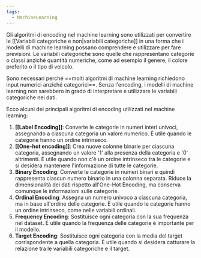 ```yaml
---
tags:
  - MachineLearning
---
```

Gli algoritmi di encoding nel machine learning sono utilizzati per convertire le [[Variabili categoriche e non|variabili categoriche]] in una forma che i modelli di machine learning possano comprendere e utilizzare per fare previsioni.
Le variabili categoriche sono quelle che rappresentano categorie o classi anziché quantità numeriche, come ad esempio il genere, il colore preferito o il tipo di veicolo.

Sono necessari perché ==molti algoritmi di machine learning richiedono input numerici anziché categorici==. Senza l'encoding, i modelli di machine learning non sarebbero in grado di interpretare e utilizzare le variabili categoriche nei dati.

Ecco alcuni dei principali algoritmi di encoding utilizzati nel machine learning:

1. **[[Label Encoding]]**: Converte le categorie in numeri interi univoci, assegnando a ciascuna categoria un valore numerico. È utile quando le categorie hanno un ordine intrinseco.
2. **[[One-hot encoding]]**: Crea nuove colonne binarie per ciascuna categoria, assegnando un valore '1' alla presenza della categoria e '0' altrimenti. È utile quando non c'è un ordine intrinseco tra le categorie e si desidera mantenere l'informazione di tutte le categorie.
3. **Binary Encoding**: Converte le categorie in numeri binari e quindi rappresenta ciascun numero binario in una colonna separata. Riduce la dimensionalità dei dati rispetto all'One-Hot Encoding, ma conserva comunque le informazioni sulle categorie.
4. **Ordinal Encoding**: Assegna un numero univoco a ciascuna categoria, ma in base all'ordine delle categorie. È utile quando le categorie hanno un ordine intrinseco, come nelle variabili ordinali.
5. **Frequency Encoding**: Sostituisce ogni categoria con la sua frequenza nel dataset. È utile quando la frequenza delle categorie è importante per il modello.
6. **Target Encoding**: Sostituisce ogni categoria con la media del target corrispondente a quella categoria. È utile quando si desidera catturare la relazione tra le variabili categoriche e il target.